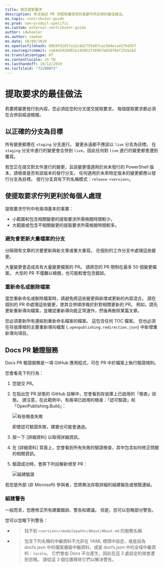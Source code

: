 ```yaml
---
title: 提交提取要求
description: 本文描述 PR 流程和確保您的貢獻可供合併的最佳做法。
ms.topic: contributor-guide
ms.prod: non-product-specific
ms.custom: external-contributor-guide
author: sdwheeler
ms.author: sewhee
ms.date: 10/09/2019
ms.openlocfilehash: 09b9fd1057a32c8d2755e07cac564eca417bd357
ms.sourcegitcommit: ca84e542b081e145052f38967e826f6ef25da1b2
ms.translationtype: HT
ms.contentlocale: zh-TW
ms.lasthandoff: 10/12/2019
ms.locfileid: "72290073"
---
```

# <a name="best-practices-for-pull-requests"></a>提取要求的最佳做法

若要將變更發行到內容，您必須從您的分叉提交提取要求。 每個提取要求都必須在合併前經過檢閱。

## <a name="target-the-correct-branch"></a>以正確的分支為目標

所有變更都應在 `staging` 分支進行。 變更永遠都不應該以 `live` 分支為目標。 在 `staging` 分支中進行的變更會合併到 `live`，因此任何對 `live` 進行的變更都會遭到覆寫。

若您正在提交對文件進行的變更，且該變更僅適用於尚未發行的 PowerShell 版本，請檢查是否有該版本的發行分支。 任何適用於未來特定版本的變更都應以發行分支為目標。 發行分支具有下列名稱模式：`release-<version>`。

## <a name="make-the-pull-request-queue-work-better-for-everyone"></a>使提取要求佇列更利於每個人處理

提取要求佇列中有兩項基本的事實：

- 小範圍和包含相關變更的提取要求所需檢閱時間較少。
- 大範圍或包含不相關變更的提取要求所需檢閱時間較多。

### <a name="avoid-branches-that-update-large-numbers-of-files"></a>避免會更新大量檔案的分支

分隔現有文章的次要更新與新文章或重大重寫。 在個別的工作分支中處理這些變更。

大量變更會造成具有大量變更檔案的 PR。 請將您的 PR 限制在最多 50 個變更檔案。 大型的 PR 不僅難以檢閱，也可能較會包含錯誤。

### <a name="renaming-or-deleting-files"></a>重新命名或刪除檔案

當您重新命名或刪除檔案時，請避免將這些變更與新增或更新的內容混合。
請在個別的 PR 中處理這些變更，使其合併順序晚於針對相關更新的 PR。 例如，請先更新重新導向檔案，並確認重新導向能正常運作，然後再刪除某篇文章。

您必須更新所有連結到重新命名檔案的檔案。 這包含任何 TOC 檔案。 您也必須在存放庫根的主要重新導向檔案 (`.openpublishing.redirection.json`) 中新增重新導向項目。

## <a name="docs-pr-validation-service"></a>Docs PR 驗證服務

Docs PR 驗證服務是一項 GitHub 應用程式，可在 PR 中於檔案上執行驗證規則。

您會看見下列行為：

1. 您提交 PR。
1. 在指出您 PR 狀態的 GitHub 註解中，您會看到存放庫上已啟用的「檢查」狀態。 請注意，在此範例中，有兩項已啟用的檢查：「認可驗證」和「OpenPublishing.Build」：

   ![有些檢查失敗](media/powershell-pull-requests/validation-failed.png)

   即使認可驗證失敗，建置也可能會通過。

1. 按一下 [詳細資料]  以取得詳細資訊。
1. 在 [詳細資料] 頁面上，您會看到所有失敗的驗證檢查，其中包含如何修正問題的相關資訊。
1. 驗證成功時，會將下列註解新增至 PR：

   ![組建驗證](media/powershell-pull-requests/build-validation.png)

若您是外部 (非 Microsoft) 參與者，您將無法存取詳細的組建報告或預覽連結。

### <a name="build-warnings"></a>組建警告

一般而言，您應修正所有建置錯誤、警告和建議。 但是，您可以忽略部分警告。

您可以忽略下列警告：

- > 找不到 `<version>/<modulepath>/About/About.md` 的服務名稱

- > 包含下列名稱的中繼資料不允許在 YAML 標頭中設定，或是設為 docfx.json 中的檔案層級中繼資料，或是 docfx.json 中的全域中繼資料：`locale`。 它們會由 Docs 平台產生，因此在這 3 處設定的值會遭到忽略。 請從這 3 個位置移除它們以解決警告。
